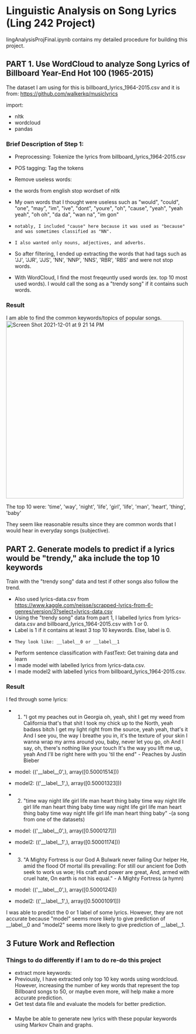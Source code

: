 # Linguistic Analysis on Song Lyrics (Ling 242 Project)
lingAnalysisProjFinal.ipynb contains my detailed procedure for building this project. 

## PART 1. Use WordCloud to analyze Song Lyrics of Billboard Year-End Hot 100 (1965-2015) 

The dataset I am using for this is billboard_lyrics_1964-2015.csv and it is from: https://github.com/walkerkq/musiclyrics

import: 
- nltk 
- wordcloud
- pandas

### Brief Description of  Step 1:
- Preprocessing: Tokenize the lyrics from billboard_lyrics_1964-2015.csv
- POS tagging: Tag the tokens 
- Remove useless words:
-   the words from english stop wordset of nltk
-   My own words that I thought were useless such as "would", "could", "one", "may", "im", "ive", "dont", "youre", "oh", "cause", "yeah", "yeah yeah", "oh oh", "da da", "wan na", "im gon"
-     notably, I included "cause" here because it was used as "because" and was sometimes classified as "NN". 
-     I also wanted only nouns, adjectives, and adverbs.
- So after filtering, I ended up extracting the words that had tags such as 'JJ', 'JJR', 'JJS', 'NN', 'NNP', 'NNS', 'RBR', 'RBS' and were not stop words. 

- With WordCloud, I find the most freqeuntly used words (ex. top 10 most used words). I would call the song as a "trendy song" if it contains such words.

### Result
I am able to find the common keywords/topics of popular songs.
<img width="485" alt="Screen Shot 2021-12-01 at 9 21 14 PM" src="https://user-images.githubusercontent.com/72051758/144362525-a6c84d10-cd17-4ab0-a488-005f6a6bdd65.png">

The top 10 were: 'time', 'way', 'night', 'life', 'girl', 'life', 'man', 'heart', 'thing', 'baby'

They seem like reasonable results since they are common words that I would hear in everyday songs (subjective).


## PART 2. Generate models to predict if a lyrics would be "trendy," aka include the top 10 keywords

Train with the "trendy song" data and test if other songs also follow the trend. 
- Also used lyrics-data.csv from https://www.kaggle.com/neisse/scrapped-lyrics-from-6-genres/version/3?select=lyrics-data.csv
- Using the "trendy song" data from part 1, I labelled lyrics from lyrics-data.csv and billboard_lyrics_1964-2015.csv with 1 or 0. 
-   Label is 1 if it contains at least 3 top 10 keywords. Else, label is 0.
-     They look like: __label__0 or __label__1
- Perform sentence classification with FastText: Get training data and learn
-   I made model with labelled lyrics from lyrics-data.csv.
-   I made model2 with labelled lyrics from billboard_lyrics_1964-2015.csv.

### Result

I fed through some lyrics: 
- 1. "I got my peaches out in Georgia oh, yeah, shit I get my weed from California that's that shit I took my chick up to the North, yeah badass bitch I get my light right from the source, yeah yeah, that's it And I see you, the way I breathe you in, it's the texture of your skin I wanna wrap my arms around you, baby, never let you go, oh And I say, oh, there's nothing like your touch It's the way you lift me up, yeah And I'll be right here with you 'til the end" - Peaches by Justin Bieber
-   model: (('__label__0',), array([0.50001514]))
-   model2: (('__label__1',), array([0.50001323]))

- 2. "time way night life girl life man heart thing baby time way night life girl life man heart thing baby time way night life girl life man heart thing baby time way night life girl life man heart thing baby" -(a song from one of the datasets)
-   model: (('__label__0',), array([0.5000127]))
-   model2: (('__label__1',), array([0.50001174]))

- 3. "A Mighty Fortress is our God A Bulwark never failing Our helper He, amid the flood Of mortal ills prevailing: For still our ancient foe Doth seek to work us woe; His craft and power are great, And, armed with cruel hate, On earth is not his equal." - A Mighty Fortress (a hymn)
- model: (('__label__0',), array([0.5000124]))
- model2: (('__label__1',), array([0.50001091]))

I was able to predict the 0 or 1 label of some lyrics. However, they are not accurate because "model" seems more likely to give prediction of __label__0 and "model2" seems more likely to give prediction of __label__1. 


## 3 Future Work and Reflection

### Things to do differently if I am to do re-do this project
- extract more keywords:
-   Previously, I have extracted only top 10 key words  using wordcloud. However, increasing the number of key words that represent the top Billboard songs to 50, or maybe even more, will help make a more accurate prediction.
-   Get test data file and evaluate the models for better prediction.

### 
-   Maybe be able to generate new lyrics with these popular keywords using Markov Chain and graphs.
